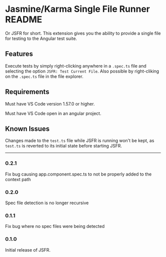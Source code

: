 # Jasmine/Karma Single File Runner README

Or JSFR for short. This extension gives you the ability to provide a single file for testing to the Angular test suite.

## Features

Execute tests by simply right-clicking anywhere in a `.spec.ts` file and selecting the option `JSFR: Test Current File`. Also possible by right-cliking on the `.spec.ts` file in the file explorer.

## Requirements

Must have VS Code version 1.57.0 or higher.

Must have VS Code open in an angular project.

## Known Issues

Changes made to the `test.ts` file while JSFR is running won't be kept, as `test.ts` is reverted to its initial state before starting JSFR.

---

### 0.2.1
Fix bug causing app.component.spec.ts to not be properly added to the context path

### 0.2.0
Spec file detection is no longer recursive

### 0.1.1
Fix bug where no spec files were being detected

### 0.1.0
Initial release of JSFR.
